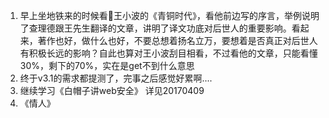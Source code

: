 1.  早上坐地铁来的时候看👀王小波的《青铜时代》，看他前边写的序言，举例说明了查理德跟王先生翻译的文章，讲明了译文功底对后世人的重要影响。看起来，著作也好，做什么也好，不要总想着扬名立万，要想着是否真正对后世人有积极长远的影响？自此也算对王小波刮目相看，不过看他的文章，只能看懂30%，剩下的70%，实在是get不到什么意思
2.  终于v3.1的需求都提测了，完事之后感觉好累啊....
3.  继续学习《白帽子讲web安全》  详见20170409
4.  《情人》
